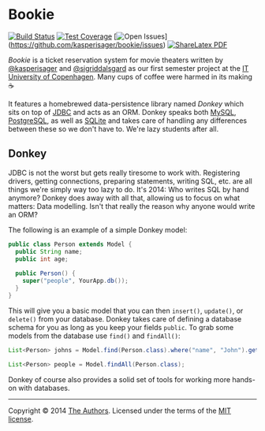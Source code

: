 # Bookie

[![Build Status](http://img.shields.io/travis/kasperisager/bookie.svg?style=flat)](https://travis-ci.org/kasperisager/bookie) [![Test Coverage](http://img.shields.io/coveralls/kasperisager/bookie.svg?style=flat)](https://coveralls.io/r/kasperisager/bookie) [![Open Issues](http://img.shields.io/github/issues/kasperisager/bookie.svg?style=flat)]
(https://github.com/kasperisager/bookie/issues) [![ShareLatex PDF](http://img.shields.io/badge/pdf-built-brightgreen.svg?style=flat)](https://www.sharelatex.com/github/repos/kasperisager/bookie/builds/latest/output.pdf)

_Bookie_ is a ticket reservation system for movie theaters written by [@kasperisager](https://github.com/kasperisager) and [@sigriddalsgard](https://github.com/sigriddalsgard) as our first semester project at the [IT University of Copenhagen](http://itu.dk). Many cups of coffee were harmed in its making :coffee:

It features a homebrewed data-persistence library named _Donkey_ which sits on top of [JDBC](http://www.oracle.com/technetwork/java/javase/jdbc) and acts as an ORM. Donkey speaks both [MySQL](https://www.mysql.com/), [PostgreSQL](http://www.postgresql.org/), as well as [SQLite](https://sqlite.org/) and takes care of handling any differences between these so we don't have to. We're lazy students after all.

## Donkey

JDBC is not the worst but gets really tiresome to work with. Registering drivers, getting connections, preparing statements, writing SQL, etc. are all things we're simply way too lazy to do. It's 2014: Who writes SQL by hand anymore? Donkey does away with all that, allowing us to focus on what matters: Data modelling. Isn't that really the reason why anyone would write an ORM?

The following is an example of a simple Donkey model:

```java
public class Person extends Model {
  public String name;
  public int age;
  
  public Person() {
    super("people", YourApp.db());
  }
}
```

This will give you a basic model that you can then `insert()`, `update()`, or `delete()` from your database. Donkey takes care of defining a database schema for you as long as you keep your fields `public`. To grab some models from the database use `find()` and `findAll()`:

```java
List<Person> johns = Model.find(Person.class).where("name", "John").get();

List<Person> people = Model.findAll(Person.class);
```

Donkey of course also provides a solid set of tools for working more hands-on with databases.

---

Copyright &copy; 2014 [The Authors](https://github.com/kasperisager/bookie/graphs/contributors). Licensed under the terms of the [MIT license](LICENSE.md).
